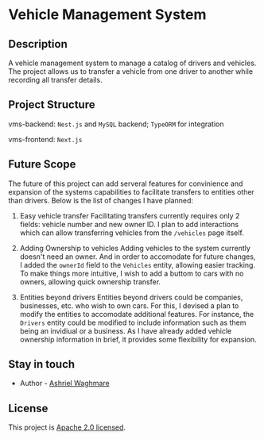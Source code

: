 # Vehicle Management System

## Description

A vehicle management system to manage a catalog of drivers and vehicles. The project allows us to transfer a vehicle from one driver to another while recording all transfer details.

## Project Structure

vms-backend: `Nest.js` and `MySQL` backend; `TypeORM` for integration

vms-frontend: `Next.js`

## Future Scope

The future of this project can add serveral features for convinience and expansion of the systems capabilities to facilitate transfers to entities other than drivers. Below is the list of changes I have planned:

1. Easy vehicle transfer
   Facilitating transfers currently requires only 2 fields: vehicle number and new owner ID. I plan to add interactions which can allow transferring vehicles from the `/vehicles` page itself.

2. Adding Ownership to vehicles
   Adding vehicles to the system currently doesn't need an owner. And in order to accomodate for future changes, I added the `ownerId` field to the `Vehicles` entity, allowing easier tracking. To make things more intuitive, I wish to add a buttom to cars with no owners, allowing quick ownership transfer.

3. Entities beyond drivers
   Entities beyond drivers could be companies, businesses, etc. who wish to own cars. For this, I devised a plan to modify the entities to accomodate additional features. For instance, the `Drivers` entity could be modified to include information such as them being an invidiual or a business. As I have already added vehicle ownership information in brief, it provides some flexibility for expansion.

## Stay in touch

- Author - [Ashriel Waghmare](https://rielash24.github.io/)

## License

This project is [Apache 2.0 licensed](LICENSE).
